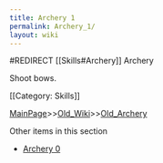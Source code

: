 ```yaml
---
title: Archery 1
permalink: Archery_1/
layout: wiki
---
```

#REDIRECT [[Skills#Archery]]
Archery

Shoot bows.

[[Category: Skills]]

[MainPage](/keeperrl_wiki/ "wikilink")>>[Old_Wiki](/keeperrl_wiki/Old_Wiki "wikilink")>>[Old_Archery](/keeperrl_wiki/Old_Archery "wikilink")

Other items in this section
-    [Archery 0](/keeperrl_wiki/Archery_0 "wikilink")
